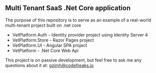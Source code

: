 ## Multi Tenant SaaS .Net Core application

The purpose of this repository is to serve as an example of a real-world multi-tenant project built on .net core


* VetPlatform.Auth - Identity provider project using Identity Server 4
* VetPlatform.Store - Razor Pages project
* VetPlatform.UI - Angular SPA project
* VetPlatform - .Net Core Web Api

This project is on passive development, but feel free to ask me any questions about it at: gzimh@codefreaks.io
